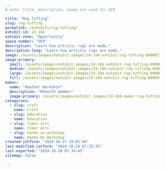 ```yaml
---
# note: title, description, image are used for SEO

title: "Rug Tufting"
slug: rug-tufting
permalink: /exhibits/rug-tufting/
exhibit-id: 24-184
exhibit-zone: "Opportunity"
space-number: "OE9"
description: "Learn how artistic rugs are made."
description-long: "Learn how artistic rugs are made."
image: /assets/images/exhibit-images/24-184-exhibit-rug-tufting-60000374wr-easytuft-tuftingtool-eyecandy-1-large.jpg
image-primary: 
  small: /assets/images/exhibit-images/24-184-exhibit-rug-tufting-60000374wr-easytuft-tuftingtool-eyecandy-1-small.jpg
  medium: /assets/images/exhibit-images/24-184-exhibit-rug-tufting-60000374wr-easytuft-tuftingtool-eyecandy-1-medium.jpg
  large: /assets/images/exhibit-images/24-184-exhibit-rug-tufting-60000374wr-easytuft-tuftingtool-eyecandy-1-large.jpg
  full: /assets/images/exhibit-images/24-184-exhibit-rug-tufting-60000374wr-easytuft-tuftingtool-eyecandy-1-full.jpg
maker: 
  name: "Heather Bereskin"
  description: "MakerFX member"
  image-primary: /assets/images/exhibit-images/24-184-maker-rug-tufting-makerfx-no-text-medium.png
categories: 
  - slug: craft
    name: Craft
  - slug: education
    name: Education
  - slug: fiber-arts
    name: Fiber Arts
  - slug: hands-on-workshop
    name: Hands-On Workshop
created-jotform: "2024-10-27 19:05:49"
last-modified-jotform: "2024-10-28 07:32:35"
last-exported: "2024-10-28 07:34:45"
sitemap: false

---
```

